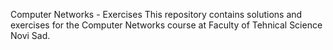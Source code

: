 Computer Networks - Exercises
This repository contains solutions and exercises for the Computer Networks course at Faculty of Tehnical Science Novi Sad.

